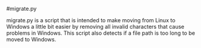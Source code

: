 #migrate.py

migrate.py is a script that is intended to make moving from Linux to Windows a little bit easier by removing all invalid characters that cause problems in Windows. This script also detects if a file path is too long to be moved to Windows.
